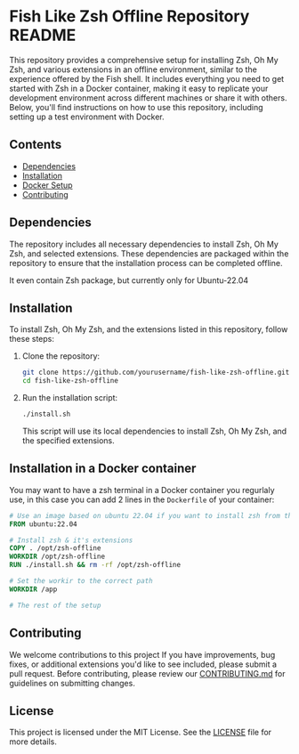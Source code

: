 # Fish Like Zsh Offline Repository README

This repository provides a comprehensive setup for installing Zsh, Oh My Zsh, and various extensions in an offline environment, similar to the experience offered by the Fish shell. It includes everything you need to get started with Zsh in a Docker container, making it easy to replicate your development environment across different machines or share it with others. Below, you'll find instructions on how to use this repository, including setting up a test environment with Docker.

## Contents

- [Dependencies](#dependencies)
- [Installation](#installation)
- [Docker Setup](#docker-setup)
- [Contributing](#contributing)

## Dependencies

The repository includes all necessary dependencies to install Zsh, Oh My Zsh, and selected extensions. These dependencies are packaged within the repository to ensure that the installation process can be completed offline.

It even contain Zsh package, but currently only for Ubuntu-22.04

## Installation

To install Zsh, Oh My Zsh, and the extensions listed in this repository, follow these steps:

1. Clone the repository:

   ```bash
   git clone https://github.com/yourusername/fish-like-zsh-offline.git
   cd fish-like-zsh-offline
   ```

2. Run the installation script:
   ```bash
   ./install.sh
   ```
   This script will use its local dependencies to install Zsh, Oh My Zsh, and the specified extensions.

## Installation in a Docker container

You may want to have a zsh terminal in a Docker container
you regurlaly use, in this case you can add 2 lines in the
`Dockerfile` of your container:

```Dockerfile
# Use an image based on ubuntu 22.04 if you want to install zsh from the repo dependencies
FROM ubuntu:22.04

# Install zsh & it's extensions
COPY . /opt/zsh-offline
WORKDIR /opt/zsh-offline
RUN ./install.sh && rm -rf /opt/zsh-offline

# Set the workir to the correct path
WORKDIR /app

# The rest of the setup
```

## Contributing

We welcome contributions to this project If you have improvements, bug fixes, or additional extensions you'd like to see included, please submit a pull request. Before contributing, please review our [CONTRIBUTING.md](CONTRIBUTING.md) for guidelines on submitting changes.

## License

This project is licensed under the MIT License. See the [LICENSE](LICENSE) file for more details.
